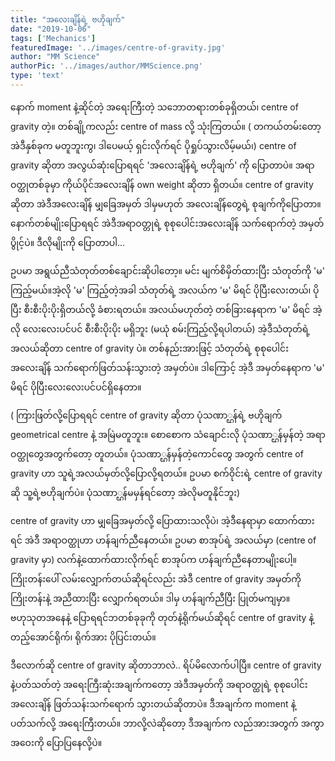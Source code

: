 ```yaml
---
title: "အလေးချိန်ရဲ့ ဗဟိုချက်"
date: "2019-10-06"
tags: ['Mechanics']
featuredImage: '../images/centre-of-gravity.jpg'
author: "MM Science"
authorPic: '../images/author/MMScience.png'
type: 'text'
---
```

နောက် moment နဲ့ဆိုင်တဲ့ အရေးကြီးတဲ့ သဘောတရားတစ်ခုရှိတယ်၊ centre of gravity တဲ့။ တစ်ချို့ကလည်း centre of mass လို့ သုံးကြတယ်။ ( တကယ်တမ်းတော့ အဲဒီနှစ်ခုက မတူဘူးကွ၊ ဒါပေမယ့် ရှင်းလိုက်ရင် ပိုရှုပ်သွားလိမ့်မယ်၊) centre of gravity ဆိုတာ အလွယ်ဆုံးပြောရရင် 'အလေးချိန်ရဲ့ ဗဟိုချက်' ကို ပြောတာပဲ။ အရာဝတ္ထုတစ်ခုမှာ ကိုယ်ပိုင်အလေးချိန် own weight ဆိုတာ ရှိတယ်။ centre of gravity ဆိုတာ အဲဒီအလေးချိန် မျှခြေအမှတ် ဒါမှမဟုတ် အလေးချိန်တွေရဲ့ စုချက်ကိုပြောတာ။ နောက်တစ်မျိုးပြောရရင် အဲဒီအရာဝတ္တုရဲ့ စုစုပေါင်းအလေးချိန် သက်ရောက်တဲ့ အမှတ်ပွိုင့်ပဲ။ ဒီလိုမျိုးကို ပြောတာပါ...

ဥပမာ အရွယ်ညီသံတုတ်တစ်ချောင်းဆိုပါတော့။ မင်း မျက်စိမှိတ်ထားပြီး သံတုတ်ကို 'မ' ကြည့်မယ်။အဲ့လို 'မ' ကြည့်တဲ့အခါ သံတုတ်ရဲ့ အလယ်က 'မ' မိရင် ပိုပြီးလေးတယ်၊ ပိုပြီး စီးစီးပိုးပိုးရှိတယ်လို့ ခံစားရတယ်။ အလယ်မဟုတ်တဲ့ တစ်ခြားနေရာက 'မ' မိရင် အဲ့လို လေးလေးပင်ပင် စီးစီးပိုးပိုး မရှိဘူး (မယုံ စမ်းကြည့်လို့ရပါတယ်) အဲ့ဒီသံတုတ်ရဲ့ အလယ်ဆိုတာ centre of gravity ပဲ။ တစ်နည်းအားဖြင့် သံတုတ်ရဲ့ စုစုပေါင်းအလေးချိန် သက်ရောက်ဖြတ်သန်းသွားတဲ့ အမှတ်ပဲ။ ဒါကြောင့် အဲ့ဒီ အမှတ်နေရာက 'မ' မိရင် ပိုပြီးလေးလေးပင်ပင်ရှိနေတာ။

( ကြားဖြတ်လို့ပြောရရင် centre of gravity ဆိုတာ ပုံသဏာ္ဌန်ရဲ့ ဗဟိုချက် geometrical centre နဲ့ အမြဲမတူဘူး။ စောစောက သံချောင်းလို ပုံသဏာ္ဌန်မှန်တဲ့ အရာဝတ္ထုတွေအတွက်တော့ တူတယ်။ ပုံသဏာ္ဌန်မှန်တဲ့ကောင်တွေ အတွက် centre of gravity ဟာ သူရဲ့အလယ်မှတ်လို့ပြောလို့ရတယ်။ ဥပမာ စက်ဝိုင်းရဲ့ centre of gravity ဆို သူ့ရဲ့ဗဟိုချက်ပဲ။ ပုံသဏာ္ဌန်မမှန်ရင်တော့ အဲလိုမတူနိုင်ဘူး)

centre of gravity ဟာ မျှခြေအမှတ်လို့ ပြောထားသလိုပဲ၊ အဲ့ဒီနေရာမှာ ထောက်ထားရင် အဲဒီ အရာဝတ္ထုဟာ ဟန်ချက်ညီနေတယ်။ ဥပမာ စာအုပ်ရဲ့ အလယ်မှာ (centre of gravity မှာ) လက်နဲ့ထောက်ထားလိုက်ရင် စာအုပ်က ဟန်ချက်ညီနေတာမျိုးပေါ့။ ကြိုးတန်းပေါ် လမ်းလျှောက်တယ်ဆိုရင်လည်း အဲဒီ centre of gravity အမှတ်ကို ကြိုးတန်းနဲ့ အညီထားပြီး လျှောက်ရတယ်။ ဒါမှ ဟန်ချက်ညီပြီး ပြုတ်မကျမှာ။ ဗဟုသုတအနေနဲ့ ပြောရရင်ဘတစ်ခုခုကို တုတ်နဲ့ရိုက်မယ်ဆိုရင် centre of gravity နဲ့ တည့်အောင်ရိုက်၊ ရိုက်အား ပိုပြင်းတယ်။

ဒီလောက်ဆို centre of gravity ဆိုတာဘာလဲ.. ရိပ်မိလောက်ပါပြီ။ centre of gravity နဲ့ပတ်သတ်တဲ့ အရေးကြီးဆုံးအချက်ကတော့ အဲဒီအမှတ်ကို အရာဝတ္ထုရဲ့ စုစုပေါင်းအလေးချိန် ဖြတ်သန်းသက်ရောက် သွားတယ်ဆိုတာပဲ။ ဒီအချက်က moment နဲ့ ပတ်သက်လို့ အရေးကြီးတယ်။ ဘာလို့လဲဆိုတော့ ဒီအချက်က လည်အားအတွက် အကွာအဝေးကို ပြောပြနေလို့ပဲ။
